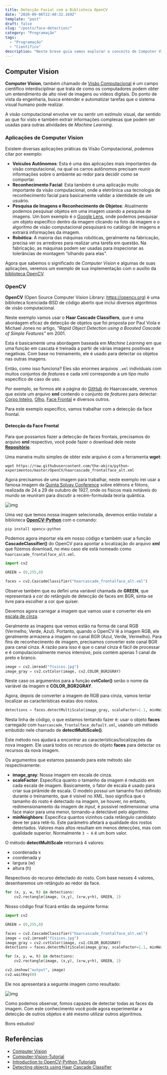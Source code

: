 ```yaml
---
title: Detecção Facial com a Biblioteca OpenCV
date: "2020-09-06T22:40:32.169Z"
template: "post"
draft: false
slug: "/posts/face-detection/"
category: "Programação"
tags:
  - "Programação"
  - "Científico"
description: "Neste breve guia vamos explorar o conceito de Computer Vision com a biblioteca OpenCV, assim nos possibilitando, detectar faces em uma fotografia."
---
```


## Computer Vision

**Computer Vision**, também chamado de [Visão Computacional](https://en.wikipedia.org/wiki/Computer_vision) é um campo científico interdisciplinar que trata de como os computadores podem obter um entendimento de alto nível de imagens ou vídeos digitais. Do ponto de vista da engenharia, busca entender e automatizar tarefas que o sistema visual humano pode realizar.

A visão computacional envolve ver ou sentir um estímulo visual, dar sentido ao que foi visto e também extrair informações complexas que podem ser usadas para outras atividades de *Machine Learning*.

### Aplicações de Computer Vision

Existem diversas aplicações práticas da Visão Computacional, podemos citar por exemplo:

- **Veículos Autônomos**: Esta é uma das aplicações mais importantes da visão computacional, na qual os carros autônomos precisam reunir informações sobre o ambiente ao redor para decidir como se comportar.
- **Reconhecimento Facial**: Esta também é uma aplicação muito importante da visão computacional, onde a eletrônica usa tecnologia de reconhecimento facial para basicamente validar a identidade de um usuário.
- **Pesquisa de Imagens e Reconhecimento de Objetos**: Atualmente podemos pesquisar objetos em uma imagem usando a pesquisa de imagens. Um bom exemplo é o [Google Lens](https://lens.google.com/), onde podemos pesquisar um objeto específico dentro da imagem clicando na foto da imagem e o algoritmo de visão computacional pesquisará no catálogo de imagens e extrairá informações da imagem.
- **Robótica**: A maioria das máquinas robóticas, geralmente na fabricação, precisa ver os arredores para realizar uma tarefa em questão. Na fabricação, as máquinas podem ser usadas para inspecionar as tolerâncias de montagem “olhando para elas”.

Agora que sabemos o significado de *Computer Vision* e algumas de suas aplicações, veremos um exemplo de sua implementação com o auxílio da [biblioteca OpenCV](https://opencv-python-tutroals.readthedocs.io/en/latest/index.html).

### OpenCV

**OpenCV** (Open Source Computer Vision Library: https://opencv.org) é uma biblioteca licenciada-BSD de código aberto que inclui diversos algoritmos de visão computacional.

Neste exemplo vamos usar o **Haar Cascade Classifiers**, que é uma abordagem eficaz de detecção de objetos que foi proposta por Paul Viola e Michael Jones no artigo, *“Rapid Object Detection using a Boosted Cascade of Simple Features”* em 2001.

Esta é basicamente uma abordagem baseada em *Machine Learning* em que uma função em cascata é treinada a partir de várias imagens positivas e negativas. Com base no treinamento, ele é usado para detectar os objetos nas outras imagens.

Então, como isso funciona? Eles são enormes arquivos `.xml` individuais com muitos conjuntos de *features* e cada xml corresponde a um tipo muito específico de caso de uso.

Por exemplo, se formos até a página do [GitHub](https://github.com/opencv/opencv/tree/master/data/haarcascades) do Haarcascade, veremos que existe um arquivo **xml** contendo o conjunto de *features* para detectar: [Corpo Inteiro](https://github.com/opencv/opencv/blob/master/data/haarcascades/haarcascade_fullbody.xml), [Olho](https://github.com/opencv/opencv/blob/master/data/haarcascades/haarcascade_eye.xml), [Face Frontal](https://github.com/opencv/opencv/blob/master/data/haarcascades/haarcascade_frontalface_alt.xml) e diversos outros.

Para este exemplo específico, vamos trabalhar com a detecção da face frontal.

#### Detecção da Face Frontal

Para que possamos fazer a detecção de faces frontais, precisamos do arquivo **xml** respectivo, você pode fazer o download dele neste **[Repositório](https://github.com/the-akira/python-experimentos/blob/master/OpenCV/haarcascade_frontalface_alt.xml)**.

Uma maneira muito simples de obter este arquivo é com a ferramenta **wget**:

```
wget https://raw.githubusercontent.com/the-akira/python-experimentos/master/OpenCV/haarcascade_frontalface_alt.xml
```

Agora precisamos de uma imagem para trabalhar, neste exemplo irei usar a famosa imagem da [Quinta Solvay Conference](https://en.wikipedia.org/wiki/Solvay_Conference) sobre elétrons e fótons, realizada de 24 a 29 de outubro de 1927, onde os físicos mais notáveis do mundo se reuniram para discutir a recém-formulada teoria quântica.

![img](https://i.ibb.co/qJz7cQX/f-sicos.jpg)

Uma vez que temos nossa imagem selecionada, devemos então instalar a biblioteca **[OpenCV-Python](https://pypi.org/project/opencv-python/)** com o comando:

```
pip install opencv-python
```

Podemos agora importar ela em nosso código e também usar a função **CascadeClassifier()** do OpenCV para apontar a localização do arquivo **xml** que fizemos download, no meu caso ele está nomeado como `haarcascade_frontalface_alt.xml`.

```python
import cv2

GREEN = (0,255,0)

faces = cv2.CascadeClassifier("haarcascade_frontalface_alt.xml")
```

Observe também que eu defini uma variável chamada de **GREEN**, que representará a cor do retângulo de detecção de faces em BGR, sinta-se livre para escolher a cor que quiser.

Devemos agora carregar a imagem que vamos usar e converter ela em [escala de cinza](https://en.wikipedia.org/wiki/Grayscale).

Geralmente as imagens que vemos estão na forma de canal RGB (Vermelho, Verde, Azul). Portanto, quando o OpenCV lê a imagem RGB, ele geralmente armazena a imagem no canal BGR (Azul, Verde, Vermelho). Para fins de reconhecimento de imagem, precisamos converter este canal BGR para canal cinza. A razão para isso é que o canal cinza é fácil de processar e é computacionalmente menos intensivo, pois contém apenas 1 canal de preto e branco.

```python
image = cv2.imread("físicos.jpg")
image_gray = cv2.cvtColor(image, cv2.COLOR_BGR2GRAY)
```

Neste caso os argumentos para a função **cvtColor()** serão o nome da variável da imagem e **COLOR_BGR2GRAY**.

Agora, depois de converter a imagem de RGB para cinza, vamos tentar localizar as características exatas dos rostos.

```python
detections = faces.detectMultiScale(image_gray, scaleFactor=1.1, minNeighbors=6)
```

Nesta linha de código, o que estamos tentando fazer é: usar o objeto **faces** carregado com `haarcascade_frontalface_default.xml`, usando um método embutido nele chamado de **detectMultiScale()**.

Este método nos ajudará a encontrar as características/localizações da nova imagem. Ele usará todos os recursos do objeto **faces** para detectar os recursos da nova imagem.

Os argumentos que estamos passando para este método são respectivamente:

- **image_gray**: Nossa imagem em escala de cinza.
- **scaleFactor**: Especifica quanto o tamanho da imagem é reduzido em cada escala de imagem. Basicamente, o fator de escala é usado para criar sua pirâmide de escala. O modelo possui um tamanho fixo definido durante o treinamento, que é visível no XML. Isso significa que o tamanho do rosto é detectado na imagem, se houver, no entanto, redimensionamento da imagem de *input*, é possível redimensionar uma face maior para uma menor, tornando-a detectável pelo algoritmo.
- **minNeighbors**: Especifica quantos vizinhos cada retângulo candidato deve ter para retê-lo. Este parâmetro afetará a qualidade dos rostos detectados. Valores mais altos resultam em menos detecções, mas com qualidade superior. Normalmente `3 ~ 6` é um bom valor.

O método **detectMultiScale** retornará 4 valores: 

- coordenada x 
- coordenada y
- largura (w)
- altura (h) 

Respectivos do recurso detectado do rosto. Com base nesses 4 valores, desenharemos um retângulo ao redor da face.

```python
for (x, y, w, h) in detections:
	cv2.rectangle(image, (x,y), (x+w,y+h), GREEN, 2)
```

Nosso código final ficará então da seguinte forma:

```python
import cv2

GREEN = (0,255,0)

faces = cv2.CascadeClassifier("haarcascade_frontalface_alt.xml")
image = cv2.imread("físicos.jpg")
image_gray = cv2.cvtColor(image, cv2.COLOR_BGR2GRAY)
detections = faces.detectMultiScale(image_gray, scaleFactor=1.1, minNeighbors=6)

for (x, y, w, h) in detections:
	cv2.rectangle(image, (x,y), (x+w,y+h), GREEN, 2)

cv2.imshow("output", image)
cv2.waitKey(0)
```

Ele nos apresentará a seguinte imagem como resultado:

![img](https://i.ibb.co/883DzRd/f-sicos-detec-o.png)

Como podemos observar, fomos capazes de detectar todas as faces da imagem. Com este conhecimento você pode agora experimentar a detecção de outros objetos e até mesmo utilizar outros algoritmos.

Bons estudos!

## Referências

- [Computer Vision](https://en.wikipedia.org/wiki/Computer_vision)
- [Computer-Vision-Tutorial](https://github.com/krishnaik06/Computer-Vision-Tutorial)
- [Introduction to OpenCV-Python Tutorials](https://opencv-python-tutroals.readthedocs.io/en/latest/py_tutorials/py_setup/py_intro/py_intro.html#intro)
- [Detecting objects using Haar Cascade Classifier](https://towardsdatascience.com/computer-vision-detecting-objects-using-haar-cascade-classifier-4585472829a9)
